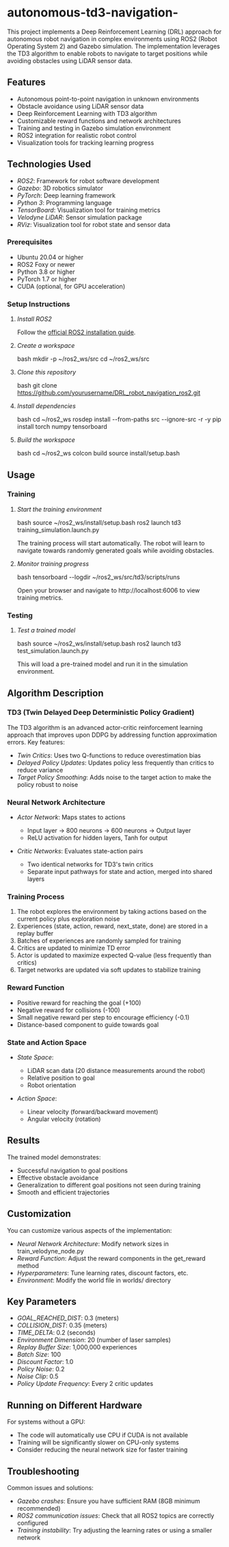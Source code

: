 # autonomous-td3-navigation-
This project implements a Deep Reinforcement Learning (DRL) approach for autonomous robot navigation in complex environments using ROS2 (Robot Operating System 2) and Gazebo simulation. The implementation leverages the TD3 algorithm to enable robots to navigate to target positions while avoiding obstacles using LiDAR sensor data.

## Features

- Autonomous point-to-point navigation in unknown environments
- Obstacle avoidance using LiDAR sensor data
- Deep Reinforcement Learning with TD3 algorithm
- Customizable reward functions and network architectures
- Training and testing in Gazebo simulation environment
- ROS2 integration for realistic robot control
- Visualization tools for tracking learning progress

## Technologies Used

- *ROS2*: Framework for robot software development
- *Gazebo*: 3D robotics simulator
- *PyTorch*: Deep learning framework
- *Python 3*: Programming language
- *TensorBoard*: Visualization tool for training metrics
- *Velodyne LiDAR*: Sensor simulation package
- *RViz*: Visualization tool for robot state and sensor data



### Prerequisites

- Ubuntu 20.04 or higher
- ROS2 Foxy or newer
- Python 3.8 or higher
- PyTorch 1.7 or higher
- CUDA (optional, for GPU acceleration)

### Setup Instructions

1. *Install ROS2*

   Follow the [official ROS2 installation guide](https://docs.ros.org/en/foxy/Installation.html).

2. *Create a workspace*

   bash
   mkdir -p ~/ros2_ws/src
   cd ~/ros2_ws/src
   

3. *Clone this repository*

   bash
   git clone https://github.com/yourusername/DRL_robot_navigation_ros2.git
   

4. *Install dependencies*

   bash
   cd ~/ros2_ws
   rosdep install --from-paths src --ignore-src -r -y
   pip install torch numpy tensorboard
   

5. *Build the workspace*

   bash
   cd ~/ros2_ws
   colcon build
   source install/setup.bash
   

## Usage

### Training

1. *Start the training environment*

   bash
   source ~/ros2_ws/install/setup.bash
   ros2 launch td3 training_simulation.launch.py
   

   The training process will start automatically. The robot will learn to navigate towards randomly generated goals while avoiding obstacles.

2. *Monitor training progress*

   bash
   tensorboard --logdir ~/ros2_ws/src/td3/scripts/runs
   

   Open your browser and navigate to http://localhost:6006 to view training metrics.

### Testing

1. *Test a trained model*

   bash
   source ~/ros2_ws/install/setup.bash
   ros2 launch td3 test_simulation.launch.py
   

   This will load a pre-trained model and run it in the simulation environment.

## Algorithm Description

### TD3 (Twin Delayed Deep Deterministic Policy Gradient)

The TD3 algorithm is an advanced actor-critic reinforcement learning approach that improves upon DDPG by addressing function approximation errors. Key features:

- *Twin Critics*: Uses two Q-functions to reduce overestimation bias
- *Delayed Policy Updates*: Updates policy less frequently than critics to reduce variance
- *Target Policy Smoothing*: Adds noise to the target action to make the policy robust to noise

### Neural Network Architecture

- *Actor Network*: Maps states to actions
  - Input layer → 800 neurons → 600 neurons → Output layer
  - ReLU activation for hidden layers, Tanh for output

- *Critic Networks*: Evaluates state-action pairs
  - Two identical networks for TD3's twin critics
  - Separate input pathways for state and action, merged into shared layers

### Training Process

1. The robot explores the environment by taking actions based on the current policy plus exploration noise
2. Experiences (state, action, reward, next_state, done) are stored in a replay buffer
3. Batches of experiences are randomly sampled for training
4. Critics are updated to minimize TD error
5. Actor is updated to maximize expected Q-value (less frequently than critics)
6. Target networks are updated via soft updates to stabilize training

### Reward Function

- Positive reward for reaching the goal (+100)
- Negative reward for collisions (-100)
- Small negative reward per step to encourage efficiency (-0.1)
- Distance-based component to guide towards goal

### State and Action Space

- *State Space*: 
  - LiDAR scan data (20 distance measurements around the robot)
  - Relative position to goal
  - Robot orientation

- *Action Space*:
  - Linear velocity (forward/backward movement)
  - Angular velocity (rotation)

## Results

The trained model demonstrates:
- Successful navigation to goal positions
- Effective obstacle avoidance
- Generalization to different goal positions not seen during training
- Smooth and efficient trajectories

## Customization

You can customize various aspects of the implementation:

- *Neural Network Architecture*: Modify network sizes in train_velodyne_node.py
- *Reward Function*: Adjust the reward components in the get_reward method
- *Hyperparameters*: Tune learning rates, discount factors, etc.
- *Environment*: Modify the world file in worlds/ directory

## Key Parameters

- *GOAL_REACHED_DIST*: 0.3 (meters)
- *COLLISION_DIST*: 0.35 (meters)
- *TIME_DELTA*: 0.2 (seconds)
- *Environment Dimension*: 20 (number of laser samples)
- *Replay Buffer Size*: 1,000,000 experiences
- *Batch Size*: 100
- *Discount Factor*: 1.0
- *Policy Noise*: 0.2
- *Noise Clip*: 0.5
- *Policy Update Frequency*: Every 2 critic updates

## Running on Different Hardware

For systems without a GPU:
- The code will automatically use CPU if CUDA is not available
- Training will be significantly slower on CPU-only systems
- Consider reducing the neural network size for faster training

## Troubleshooting

Common issues and solutions:
- *Gazebo crashes*: Ensure you have sufficient RAM (8GB minimum recommended)
- *ROS2 communication issues*: Check that all ROS2 topics are correctly configured
- *Training instability*: Try adjusting the learning rates or using a smaller network

